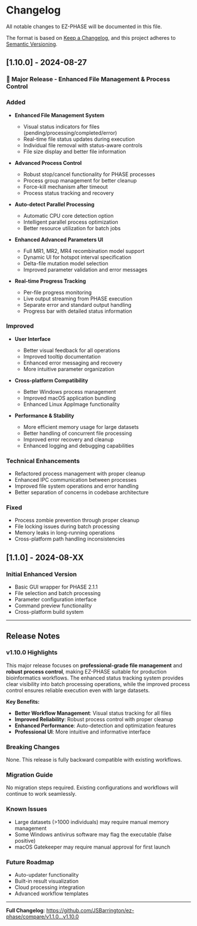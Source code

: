 # Changelog

All notable changes to EZ-PHASE will be documented in this file.

The format is based on [Keep a Changelog](https://keepachangelog.com/en/1.0.0/),
and this project adheres to [Semantic Versioning](https://semver.org/spec/v2.0.0.html).

## [1.10.0] - 2024-08-27

### 🎉 Major Release - Enhanced File Management & Process Control

### Added
- **Enhanced File Management System**
  - Visual status indicators for files (pending/processing/completed/error)
  - Real-time file status updates during execution
  - Individual file removal with status-aware controls
  - File size display and better file information

- **Advanced Process Control**
  - Robust stop/cancel functionality for PHASE processes
  - Process group management for better cleanup
  - Force-kill mechanism after timeout
  - Process status tracking and recovery

- **Auto-detect Parallel Processing**
  - Automatic CPU core detection option
  - Intelligent parallel process optimization
  - Better resource utilization for batch jobs

- **Enhanced Advanced Parameters UI**
  - Full MR1, MR2, MR4 recombination model support
  - Dynamic UI for hotspot interval specification
  - Delta-file mutation model selection
  - Improved parameter validation and error messages

- **Real-time Progress Tracking**
  - Per-file progress monitoring
  - Live output streaming from PHASE execution
  - Separate error and standard output handling
  - Progress bar with detailed status information

### Improved
- **User Interface**
  - Better visual feedback for all operations
  - Improved tooltip documentation
  - Enhanced error messaging and recovery
  - More intuitive parameter organization

- **Cross-platform Compatibility**
  - Better Windows process management
  - Improved macOS application bundling
  - Enhanced Linux AppImage functionality

- **Performance & Stability**
  - More efficient memory usage for large datasets
  - Better handling of concurrent file processing
  - Improved error recovery and cleanup
  - Enhanced logging and debugging capabilities

### Technical Enhancements
- Refactored process management with proper cleanup
- Enhanced IPC communication between processes
- Improved file system operations and error handling
- Better separation of concerns in codebase architecture

### Fixed
- Process zombie prevention through proper cleanup
- File locking issues during batch processing
- Memory leaks in long-running operations
- Cross-platform path handling inconsistencies

## [1.1.0] - 2024-08-XX

### Initial Enhanced Version
- Basic GUI wrapper for PHASE 2.1.1
- File selection and batch processing
- Parameter configuration interface
- Command preview functionality
- Cross-platform build system

---

## Release Notes

### v1.10.0 Highlights

This major release focuses on **professional-grade file management** and **robust process control**, making EZ-PHASE suitable for production bioinformatics workflows. The enhanced status tracking system provides clear visibility into batch processing operations, while the improved process control ensures reliable execution even with large datasets.

**Key Benefits:**
- **Better Workflow Management**: Visual status tracking for all files
- **Improved Reliability**: Robust process control with proper cleanup  
- **Enhanced Performance**: Auto-detection and optimization features
- **Professional UI**: More intuitive and informative interface

### Breaking Changes
None. This release is fully backward compatible with existing workflows.

### Migration Guide
No migration steps required. Existing configurations and workflows will continue to work seamlessly.

### Known Issues
- Large datasets (>1000 individuals) may require manual memory management
- Some Windows antivirus software may flag the executable (false positive)
- macOS Gatekeeper may require manual approval for first launch

### Future Roadmap
- Auto-updater functionality
- Built-in result visualization
- Cloud processing integration
- Advanced workflow templates

---

**Full Changelog**: https://github.com/JSBarrington/ez-phase/compare/v1.1.0...v1.10.0